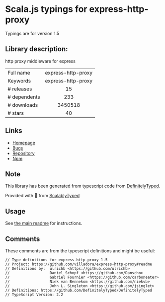 
# Scala.js typings for express-http-proxy

Typings are for version 1.5

## Library description:
http proxy middleware for express

|                    |                 |
| ------------------ | :-------------: |
| Full name          | express-http-proxy |
| Keywords           | express-http-proxy |
| # releases         | 15 |
| # dependents       | 233 |
| # downloads        | 3450518 |
| # stars            | 40 |

## Links
- [Homepage](https://github.com/villadora/express-http-proxy#readme)
- [Bugs](https://github.com/villadora/express-http-proxy/issues)
- [Repository](https://github.com/villadora/express-http-proxy)
- [Npm](https://www.npmjs.com/package/express-http-proxy)
    


## Note
This library has been generated from typescript code from [DefinitelyTyped](https://definitelytyped.org).

Provided with :purple_heart: from [ScalablyTyped](https://github.com/oyvindberg/ScalablyTyped)

## Usage
See [the main readme](../../readme.md) for instructions.

## Comments

These comments are from the typescript definitions and might be useful:
```
// Type definitions for express-http-proxy 1.5
// Project: https://github.com/villadora/express-http-proxy#readme
// Definitions by:  ulrichb <https://github.com/ulrichb>
//                  Daniel Schopf <https://github.com/Danscho>
//                  Gabriel Fournier <https://github.com/carboneater>
//                  Niek van Bennekom <https://github.com/niekvb>
//                  John L. Singleton <https://github.com/jsinglet>
// Definitions: https://github.com/DefinitelyTyped/DefinitelyTyped
// TypeScript Version: 2.2

```

